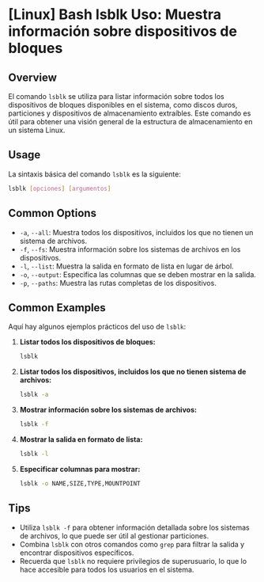 # [Linux] Bash lsblk Uso: Muestra información sobre dispositivos de bloques

## Overview
El comando `lsblk` se utiliza para listar información sobre todos los dispositivos de bloques disponibles en el sistema, como discos duros, particiones y dispositivos de almacenamiento extraíbles. Este comando es útil para obtener una visión general de la estructura de almacenamiento en un sistema Linux.

## Usage
La sintaxis básica del comando `lsblk` es la siguiente:

```bash
lsblk [opciones] [argumentos]
```

## Common Options
- `-a`, `--all`: Muestra todos los dispositivos, incluidos los que no tienen un sistema de archivos.
- `-f`, `--fs`: Muestra información sobre los sistemas de archivos en los dispositivos.
- `-l`, `--list`: Muestra la salida en formato de lista en lugar de árbol.
- `-o`, `--output`: Especifica las columnas que se deben mostrar en la salida.
- `-p`, `--paths`: Muestra las rutas completas de los dispositivos.

## Common Examples
Aquí hay algunos ejemplos prácticos del uso de `lsblk`:

1. **Listar todos los dispositivos de bloques:**
   ```bash
   lsblk
   ```

2. **Listar todos los dispositivos, incluidos los que no tienen sistema de archivos:**
   ```bash
   lsblk -a
   ```

3. **Mostrar información sobre los sistemas de archivos:**
   ```bash
   lsblk -f
   ```

4. **Mostrar la salida en formato de lista:**
   ```bash
   lsblk -l
   ```

5. **Especificar columnas para mostrar:**
   ```bash
   lsblk -o NAME,SIZE,TYPE,MOUNTPOINT
   ```

## Tips
- Utiliza `lsblk -f` para obtener información detallada sobre los sistemas de archivos, lo que puede ser útil al gestionar particiones.
- Combina `lsblk` con otros comandos como `grep` para filtrar la salida y encontrar dispositivos específicos.
- Recuerda que `lsblk` no requiere privilegios de superusuario, lo que lo hace accesible para todos los usuarios en el sistema.